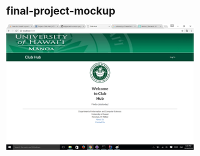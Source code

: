 # final-project-mockup
![](https://github.com/RileyMiyamoto/final-project-mockup/blob/master/doc/project-homepage.png)
